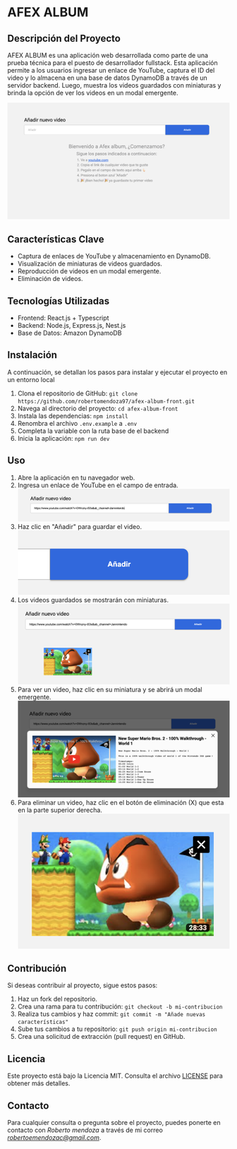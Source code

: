 # AFEX ALBUM

## Descripción del Proyecto

AFEX ALBUM es una aplicación web desarrollada como parte de una prueba técnica para el puesto de desarrollador fullstack. Esta aplicación permite a los usuarios ingresar un enlace de YouTube, captura el ID del video y lo almacena en una base de datos DynamoDB a través de un servidor backend. Luego, muestra los videos guardados con miniaturas y brinda la opción de ver los videos en un modal emergente.

![Alt text](image.png)

## Características Clave

- Captura de enlaces de YouTube y almacenamiento en DynamoDB.
- Visualización de miniaturas de videos guardados.
- Reproducción de videos en un modal emergente.
- Eliminación de videos.

## Tecnologías Utilizadas

- Frontend: React.js + Typescript
- Backend: Node.js, Express.js, Nest.js
- Base de Datos: Amazon DynamoDB

## Instalación

A continuación, se detallan los pasos para instalar y ejecutar el proyecto en un entorno local

1. Clona el repositorio de GitHub: `git clone https://github.com/robertomendoza97/afex-album-front.git`
2. Navega al directorio del proyecto: `cd afex-album-front`
3. Instala las dependencias: `npm install`
4. Renombra el archivo `.env.example` a `.env`
5. Completa la variable con la ruta base de el backend
6. Inicia la aplicación: `npm run dev`

## Uso

1. Abre la aplicación en tu navegador web.
2. Ingresa un enlace de YouTube en el campo de entrada.  
   ![Alt text](image-1.png)
3. Haz clic en "Añadir" para guardar el video.  
   ![Alt text](image-2.png)
4. Los videos guardados se mostrarán con miniaturas.  
   ![Alt text](image-3.png)
5. Para ver un video, haz clic en su miniatura y se abrirá un modal emergente.  
   ![Alt text](image-5.png)
6. Para eliminar un video, haz clic en el botón de eliminación (X) que esta en la parte superior derecha.  
   ![Alt text](image-6.png)

## Contribución

Si deseas contribuir al proyecto, sigue estos pasos:

1. Haz un fork del repositorio.
2. Crea una rama para tu contribución: `git checkout -b mi-contribucion`
3. Realiza tus cambios y haz commit: `git commit -m "Añade nuevas características"`
4. Sube tus cambios a tu repositorio: `git push origin mi-contribucion`
5. Crea una solicitud de extracción (pull request) en GitHub.

## Licencia

Este proyecto está bajo la Licencia MIT. Consulta el archivo [LICENSE](LICENSE) para obtener más detalles.

## Contacto

Para cualquier consulta o pregunta sobre el proyecto, puedes ponerte en contacto con _Roberto mendoza_ a través de mi correo *robertoemendozac@gmail.com*.
